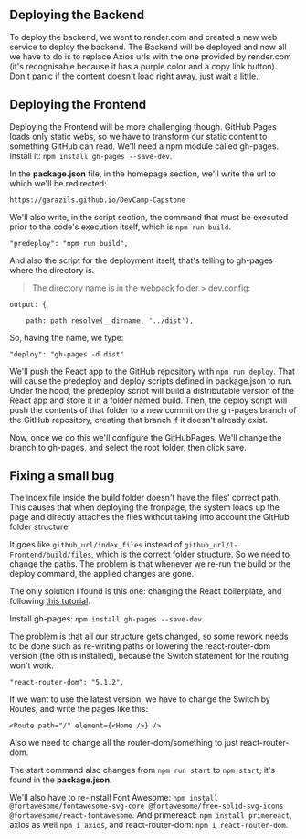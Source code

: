 ## Deploying the Backend

To deploy the backend, we went to render.com and created a new web service to deploy the backend. The Backend will be deployed and now all we have to do is to replace Axios urls with the one provided by render.com (it's recognisable because it has a purple color and a copy link button). Don't panic if the content doesn't load right away, just wait a little.

## Deploying the Frontend

Deploying the Frontend will be more challenging though. GitHub Pages loads only static webs, so we have to transform our static content to something GitHub can read. We'll need a npm module called gh-pages. Install it: ``npm install gh-pages --save-dev``.

In the **package.json** file, in the homepage section, we'll write the url to which we'll be redirected:

```
https://garazils.github.io/DevCamp-Capstone
```

We'll also write, in the script section, the command that must be executed prior to the code's execution itself, which is ``npm run build``.

```
"predeploy": "npm run build",
```

And also the script for the deployment itself, that's telling to gh-pages where the directory is.

> The directory name is in the webpack folder > dev.config:

```
output: {
  
    path: path.resolve(__dirname, '../dist'),
```

So, having the name, we type:

```
"deploy": "gh-pages -d dist"
```

We'll push the React app to the GitHub repository with ``npm run deploy``. That will cause the predeploy and deploy scripts defined in package.json to run. Under the hood, the predeploy script will build a distributable version of the React app and store it in a folder named build. Then, the deploy script will push the contents of that folder to a new commit on the gh-pages branch of the GitHub repository, creating that branch if it doesn't already exist.

Now, once we do this we'll configure the GitHubPages. We'll change the branch to gh-pages, and select the root folder, then click save.

## Fixing a small bug

The index file inside the build folder doesn't have the files' correct path. This causes that when deploying the fronpage, the system loads up the page and directly attaches the files without taking into account the GitHub folder structure. 

It goes like ``github_url/index_files`` instead of ``github_url/1-Frontend/build/files``, which is the correct folder structure. So we need to change the paths. The problem is that whenever we re-run the build or the deploy command, the applied changes are gone.

The only solution I found is this one: changing the React boilerplate, and following [this tutorial](https://github.com/gitname/react-gh-pages).

Install gh-pages: ``npm install gh-pages --save-dev``.

The problem is that all our structure gets changed, so some rework needs to be done such as re-writing paths or lowering the react-router-dom version (the 6th is installed), because the Switch statement for the routing won't work.

``"react-router-dom": "5.1.2",``

If we want to use the latest version, we have to change the Switch by Routes, and write the pages like this: 

```
<Route path="/" element={<Home />} />
```

Also we need to change all the router-dom/something to just react-router-dom.

The start command also changes from ``npm run start`` to ``npm start``, it's found in the **package.json**.

We'll also have to re-install Font Awesome: ``npm install @fortawesome/fontawesome-svg-core @fortawesome/free-solid-svg-icons @fortawesome/react-fontawesome``. And primereact: ``npm install primereact``, axios as well ``npm i axios``, and react-router-dom: ``npm i react-router-dom``.